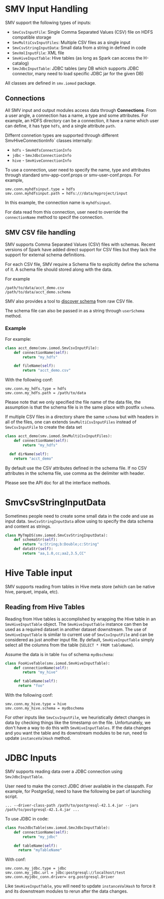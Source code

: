# SMV Input Handling

SMV support the following types of inputs:

* `SmvCsvInputFile`: Single Comma Separated Values (CSV) file on HDFS compatible storage
* `SmvMultiCsvInputFiles`: Multiple CSV files as a single input
* `SmvCsvStringInputData`: Small data from a string in defined in code
* `SmvXmlInputFile`: XML file
* `SmvHiveInputTable`: Hive tables (as long as Spark can access the H-catalog)
* `SmvJdbcInputTable`: JDBC tables (any DB which supports JDBC connector, many need to load specific JDBC jar for the given DB)

All classes are defined in `smv.iomod` package.

## Connections

All SMV input and output modules access data through **Connections**. 
From a user angle, a connection has a name, a type and some attributes. For example,
an HDFS directory can be a connection, it have a name which user can define, it has 
type `hdfs`, and a single attribute `path`.

Differnt connetion types are supported through different SmvHiveConnectionInfo`
classes internally:

* `hdfs` - `SmvHdfsConnectionInfo`
* `jdbc` - `SmvJdbcConnectionInfo`
* `hive` - `SmvHiveConnectionInfo`

To use a connection, user need to specify the name, type and attributes through
standard smv-app-conf.props or smv-user-conf.props. For example,

```
smv.conn.myhdfsinput.type = hdfs
smv.conn.myhdfsinput.path = hdfs:///data/myproject/input
```

In this example, the connection name is `myhdfsinput`.

For data read from this connection, user need to override the `connectionName` method
to specif the connection.

## SMV CSV file handling

SMV supports Comma Separated Values (CSV) files with schemas. Recent versions of Spark have added direct support for CSV files but they lack the support for external schema definitions.

For each CSV file, SMV require a Schema file to explicitly define the schema of it.
A schema file should stored along with the data.

For example
```
/path/to/data/acct_demo.csv
/path/to/data/acct_demo.schema
```

SMV also provides a tool to [discover schema](schema_discovery.md) from raw CSV file.

The schema file can also be passed in as a string through `userSchema` method.

### Example
For example:

```Python
class acct_demo(smv.iomod.SmvCsvInputFile):
    def connectionName(self):
        return "my_hdfs"

    def fileName(self):
        return "acct_demo.csv"
```

With the following conf:
```
smv.conn.my_hdfs.type = hdfs
smv.conn.my_hdfs.path = /path/to/data
```


Please note that we only specified the file name of the data file, the assumption is
that the schema file is in the same place with postfix `schema`.

If multiple CSV files in a directory share the same `schema` but with headers in all of the files,
one can extends `SmvMultiCsvInputFiles` instead of `SmvCsvInputFile` to create the data set
```Python
class acct_demo(smv.iomod.SmvMultiCsvInputFiles):
    def connectionName(self):
        return "my_hdfs"

  def dirName(self):
    return "acct_demo"
```

By default use the CSV attributes defined in the schema file. If no CSV attributes in the schema file,
use comma as the delimiter with header.

Please see the API doc for all the interface methods.

# SmvCsvStringInputData

Sometimes people need to create some small data in the code and use as input data. `SmvCsvStringInputData`
allow using to specify the data schema and content as strings.

```python
class MyTmpDS(smv.iomod.SmvCsvStringInputData):
    def schemaStr(self):
        return "a:String;b:Double;c:String"
    def dataStr(self):
        return "aa,1.0,cc;aa2,3.5,CC"
```

# Hive Table input

SMV supports reading from tables in Hive meta store (which can be native hive, parquet, impala, etc).

## Reading from Hive Tables

Reading from Hive tables is accomplished by wrapping the Hive table in an `SmvHiveInputTable` object.  The `SmvHiveInputTable` instance can then be used as a required dataset in another dataset downstream.  The use of `SmvHiveInputTable` is similar to current use of `SmvCsvInputFile` and can be considered as just another input file. By default, `SmvHiveInputTable` simply select all the columns from the table (`SELECT * FROM tableName`).

Assume the data is in table `foo` of schema `mydbschema`:

```Python
class FooHiveTable(smv.iomod.SmvHiveInputTable):
    def connectionName(self):
        return "my_hive"

    def tableName(self):
      return "foo"
```

With the following conf:

```
smv.conn.my_hive.type = hive
smv.conn.my_hive.schema = mydbschema
```

For other inputs like `SmvCsvInputFile`, we heuristically detect changes in data by checking things like the timestamp on the file. Unfortunately, we don't have a way to do this with `SmvHiveInputTables`. If the data changes and you want the table and its downstream modules to be run, need to update `instanceValHash` method.

# JDBC Inputs

SMV supports reading data over a JDBC connection using `SmvJdbcInputTable`. 

User need to make the correct JDBC driver available in the classpath. For example, for PostgreSql, need to have the following be part of launching script.

```
... --driver-class-path /path/to/postgresql-42.1.4.jar --jars /path/to/postgresql-42.1.4.jar ...
```

To use JDBC in code:

```Python
class FooJdbcTable(smv.iomod.SmvJdbcInputTable):
    def connectionName(self):
        return "my_jdbc"

    def tableName(self):
      return "myTableName"
```

With conf:
```
smv.conn.my_jdbc.type = jdbc
smv.conn.my_jdbc.url = jdbc:postgresql://localhost/test
smv.conn.myjdbc_conn.driver= org.postgresql.Driver
```


Like `SmvHiveInputTable`, you will need to update `instanceValHash` to force it and its downstream modules to rerun after the data changes.
